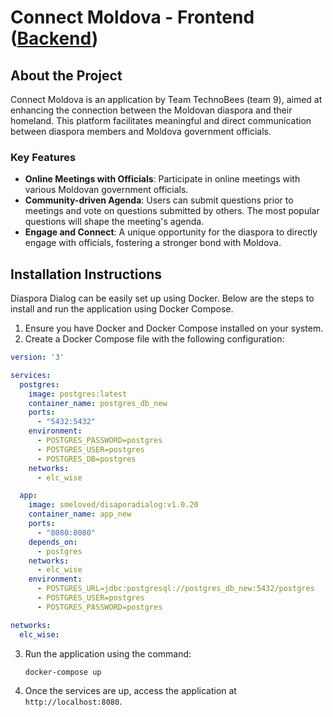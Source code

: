 # Connect Moldova - Frontend  ([Backend](https://github.com/solomonRei/hackathonapp))

## About the Project

Connect Moldova is an application by Team TechnoBees (team 9), aimed at enhancing the connection between the Moldovan diaspora and their homeland. This platform facilitates meaningful and direct communication between diaspora members and Moldova government officials.

### Key Features

- **Online Meetings with Officials**: Participate in online meetings with various Moldovan government officials.
- **Community-driven Agenda**: Users can submit questions prior to meetings and vote on questions submitted by others. The most popular questions will shape the meeting's agenda.
- **Engage and Connect**: A unique opportunity for the diaspora to directly engage with officials, fostering a stronger bond with Moldova.

## Installation Instructions

Diaspora Dialog can be easily set up using Docker. Below are the steps to install and run the application using Docker Compose.

1. Ensure you have Docker and Docker Compose installed on your system.
2. Create a Docker Compose file with the following configuration:

```yaml
version: '3'

services:
  postgres:
    image: postgres:latest
    container_name: postgres_db_new
    ports:
      - "5432:5432"
    environment:
      - POSTGRES_PASSWORD=postgres
      - POSTGRES_USER=postgres
      - POSTGRES_DB=postgres
    networks:
      - elc_wise

  app:
    image: smeloved/disaporadialog:v1.0.20
    container_name: app_new
    ports:
      - "8080:8080"
    depends_on:
      - postgres
    networks:
      - elc_wise
    environment:
      - POSTGRES_URL=jdbc:postgresql://postgres_db_new:5432/postgres
      - POSTGRES_USER=postgres
      - POSTGRES_PASSWORD=postgres

networks:
  elc_wise:
```

3. Run the application using the command:
   ```
   docker-compose up
   ```
4. Once the services are up, access the application at `http://localhost:8080`.
